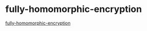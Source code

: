 # fully-homomorphic-encryption

[fully-homomorphic-encryption](https://github.com/google/fully-homomorphic-encryption)
